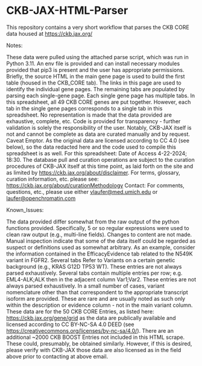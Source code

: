 # CKB-JAX-HTML-Parser
This repository contains a very short workflow that parses the CKB CORE data housed at https://ckb.jax.org/

Notes:

These data were pulled using the attached parse script, which was run in Python 3.11. An env file is provided and can install necessary modules provided that pip3 is present and the user has appropriate permissions.
Briefly, the source HTML in the main gene page is used to build the first table (housed in the CKB_CORE tab). The links in this page are used to identify the individual gene pages. The remaining tabs are populated by parsing each single-gene page.
Each single gene page has multiple tabs. In this spreadsheet, all 49 CKB CORE genes are put together. However, each tab in the single gene pages corresponds to a single tab in this spreadsheet.
No representation is made that the data provided are exhaustive, complete, etc. Code is provided for transparency - further validation is solely the responsibility of the user. Notably, CKB-JAX itself is not and cannot be complete as data are curated manually and by request. Caveat Emptor.
As the original data are licensed according to CC 4.0 (see below), so the data redacted here and the code used to compile this spreadsheet is as well.
For this spreadsheet: Date of Access 4-22-2024; 18:30. The database pull and curation operations are subject to the curation procedures of CKB-JAX itself at this time point, as laid forth on the site and as limited by https://ckb.jax.org/about/disclaimer.
For terms, glossary, curation information, etc. please see: https://ckb.jax.org/about/curationMethodology 
Contact: For comments, questions, etc., please use either vlaufer@med.umich.edu or laufer@openchromatin.com

Known_Issues:

The data provided differ somewhat from the raw output of the python functions provided. Specifically, 5 or so regular expressions were used to clean raw output (e.g., multi-line fields). Changes to content are not made.
Manual inspection indicate that some of the data itself could be regarded as suspect or definitions used as somewhat arbitrary. As an example, consider the information contained in the EfficacyEvidence tab related to the N549K variant in FGFR2.
Several tabs Refer to Variants on a certain genetic background (e.g., KRAS G12D TP53 WT). These entries are not always parsed exhaustively.
Several tabs contain multiple entries per row; e.g. EML4-ALK;ALK then in the adjacent column Var1;Var2. These entries are not always parsed exhaustively.
In a small number of cases, variant nomenclature other than that correspondent to the appropriate transcript isoform are provided. These are rare and are usually noted as such only within the description or evidence column - not in the main variant column.
These data are for the 50 CKB CORE Entries, as listed here: https://ckb.jax.org/gene/grid as the data are publically available and licensed according to CC BY-NC-SA 4.0 DEED (see https://creativecommons.org/licenses/by-nc-sa/4.0/).
There are an additional ~2000 CKB BOOST Entries not included in this HTML scrape. These could, presumably, be obtained similarly. However, if this is desired, please verify with CKB-JAX those data are also licensed as in the field above prior to contacting at above email.
